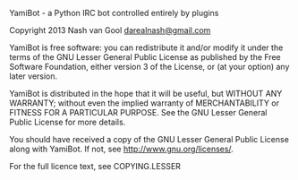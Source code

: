 YamiBot - a Python IRC bot controlled entirely by plugins

Copyright 2013 Nash van Gool
darealnash@gmail.com

YamiBot is free software: you can redistribute it and/or modify
it under the terms of the GNU Lesser General Public License as 
published by the Free Software Foundation, either version 3 of the 
License, or (at your option) any later version.

YamiBot is distributed in the hope that it will be useful,
but WITHOUT ANY WARRANTY; without even the implied warranty of
MERCHANTABILITY or FITNESS FOR A PARTICULAR PURPOSE.  See the
GNU Lesser General Public License for more details.

You should have received a copy of the GNU Lesser General Public 
License along with YamiBot.  If not, see 
<http://www.gnu.org/licenses/>.

For the full licence text, see COPYING.LESSER
